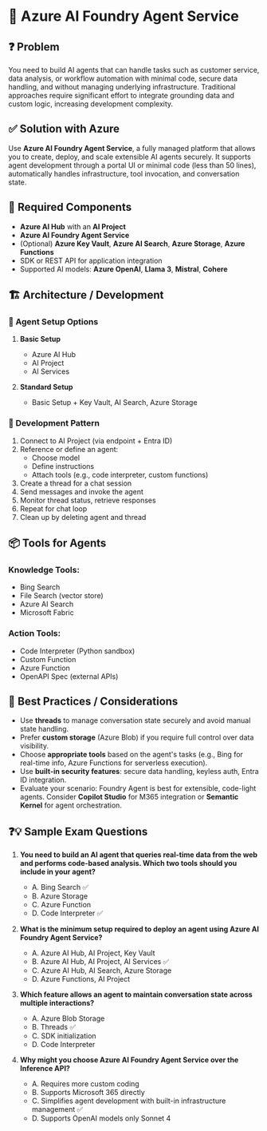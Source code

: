 # 🤖 Azure AI Foundry Agent Service

## ❓ **Problem**
You need to build AI agents that can handle tasks such as customer service, data analysis, or workflow automation with minimal code, secure data handling, and without managing underlying infrastructure. Traditional approaches require significant effort to integrate grounding data and custom logic, increasing development complexity.

## ✅ **Solution with Azure**
Use **Azure AI Foundry Agent Service**, a fully managed platform that allows you to create, deploy, and scale extensible AI agents securely. It supports agent development through a portal UI or minimal code (less than 50 lines), automatically handles infrastructure, tool invocation, and conversation state.

## 🧩 **Required Components**
* **Azure AI Hub** with an **AI Project**
* **Azure AI Foundry Agent Service**
* (Optional) **Azure Key Vault**, **Azure AI Search**, **Azure Storage**, **Azure Functions**
* SDK or REST API for application integration
* Supported AI models: **Azure OpenAI**, **Llama 3**, **Mistral**, **Cohere**

## 🏗️ **Architecture / Development**

### 🔧 Agent Setup Options

1. **Basic Setup**
   * Azure AI Hub
   * AI Project
   * AI Services

2. **Standard Setup**
   * Basic Setup + Key Vault, AI Search, Azure Storage

### 🔁 Development Pattern

1. Connect to AI Project (via endpoint + Entra ID)
2. Reference or define an agent:
   * Choose model
   * Define instructions
   * Attach tools (e.g., code interpreter, custom functions)
3. Create a thread for a chat session
4. Send messages and invoke the agent
5. Monitor thread status, retrieve responses
6. Repeat for chat loop
7. Clean up by deleting agent and thread

## 📦 Tools for Agents

### **Knowledge Tools:**
* Bing Search
* File Search (vector store)
* Azure AI Search
* Microsoft Fabric

### **Action Tools:**
* Code Interpreter (Python sandbox)
* Custom Function
* Azure Function
* OpenAPI Spec (external APIs)

## 🧠 **Best Practices / Considerations**

* Use **threads** to manage conversation state securely and avoid manual state handling.
* Prefer **custom storage** (Azure Blob) if you require full control over data visibility.
* Choose **appropriate tools** based on the agent's tasks (e.g., Bing for real-time info, Azure Functions for serverless execution).
* Use **built-in security features**: secure data handling, keyless auth, Entra ID integration.
* Evaluate your scenario: Foundry Agent is best for extensible, code-light agents. Consider **Copilot Studio** for M365 integration or **Semantic Kernel** for agent orchestration.

## ❓💡 **Sample Exam Questions**

1. **You need to build an AI agent that queries real-time data from the web and performs code-based analysis. Which two tools should you include in your agent?**
   * A. Bing Search ✅
   * B. Azure Storage
   * C. Azure Function
   * D. Code Interpreter ✅

2. **What is the minimum setup required to deploy an agent using Azure AI Foundry Agent Service?**
   * A. Azure AI Hub, AI Project, Key Vault
   * B. Azure AI Hub, AI Project, AI Services ✅
   * C. Azure AI Hub, AI Search, Azure Storage
   * D. Azure Functions, AI Project

3. **Which feature allows an agent to maintain conversation state across multiple interactions?**
   * A. Azure Blob Storage
   * B. Threads ✅
   * C. SDK initialization
   * D. Code Interpreter

4. **Why might you choose Azure AI Foundry Agent Service over the Inference API?**
   * A. Requires more custom coding
   * B. Supports Microsoft 365 directly
   * C. Simplifies agent development with built-in infrastructure management ✅
   * D. Supports OpenAI models only Sonnet 4